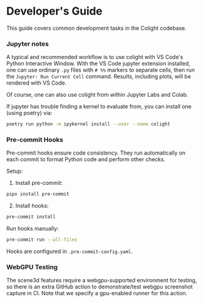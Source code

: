 # Developer's Guide

This guide covers common development tasks in the Colight codebase.

### Jupyter notes

A typical and recommended workflow is to use colight with VS Code's Python Interactive Window. With the VS Code jupyter extension installed, one can use ordinary `.py` files with `# %%` markers to separate cells, then run the `Jupyter: Run Current Cell` command. Results, including plots, will be rendered with VS Code.

Of course, one can also use colight from within Jupyter Labs and Colab.

If jupyter has trouble finding a kernel to evaluate from, you can install one (using poetry) via:

```bash
poetry run python -m ipykernel install --user --name colight
```

### Pre-commit Hooks

Pre-commit hooks ensure code consistency. They run automatically on each commit to format Python code and perform other checks.

Setup:

1. Install pre-commit:
```bash
pipx install pre-commit
```

2. Install hooks:
```bash
pre-commit install
```

Run hooks manually:
```bash
pre-commit run --all-files
```

Hooks are configured in `.pre-commit-config.yaml`.


### WebGPU Testing

The scene3d features require a webgpu-supported environment for testing, so there is an extra GitHub action to demonstrate/test webgpu screenshot capture in CI. Note that we specify a gpu-enabled runner for this action.

